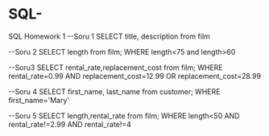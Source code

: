 # SQL-
SQL Homework 1
--Soru 1
SELECT title, description from film

--Soru 2
SELECT length from film;
WHERE length<75 and length>60

--Soru3
SELECT rental_rate,replacement_cost from film;
WHERE rental_rate=0.99 AND replacement_cost=12.99 OR replacement_cost=28.99

--Soru 4
SELECT first_name, last_name from customer;
WHERE first_name='Mary'

--Soru 5
SELECT length,rental_rate from film; 
WHERE length<50 AND rental_rate!=2.99 AND rental_rate!=4
